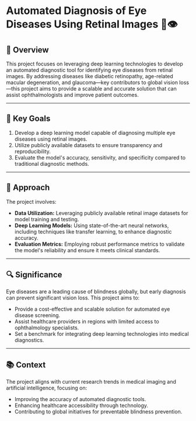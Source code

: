 # Automated Diagnosis of Eye Diseases Using Retinal Images 🏥👁️

## 📜 Overview  
This project focuses on leveraging deep learning technologies to develop an automated diagnostic tool for identifying eye diseases from retinal images. By addressing diseases like diabetic retinopathy, age-related macular degeneration, and glaucoma—key contributors to global vision loss—this project aims to provide a scalable and accurate solution that can assist ophthalmologists and improve patient outcomes.  

---

## 🎯 Key Goals  
1. Develop a deep learning model capable of diagnosing multiple eye diseases using retinal images.  
2. Utilize publicly available datasets to ensure transparency and reproducibility.  
3. Evaluate the model's accuracy, sensitivity, and specificity compared to traditional diagnostic methods.  

---

## 🧠 Approach  
The project involves:  
- **Data Utilization:** Leveraging publicly available retinal image datasets for model training and testing.  
- **Deep Learning Models:** Using state-of-the-art neural networks, including techniques like transfer learning, to enhance diagnostic accuracy.  
- **Evaluation Metrics:** Employing robust performance metrics to validate the model's reliability and ensure it meets clinical standards.  

---

## 🔍 Significance  
Eye diseases are a leading cause of blindness globally, but early diagnosis can prevent significant vision loss. This project aims to:  
- Provide a cost-effective and scalable solution for automated eye disease screening.  
- Assist healthcare providers in regions with limited access to ophthalmology specialists.  
- Set a benchmark for integrating deep learning technologies into medical diagnostics.  

---

## 📚 Context  
The project aligns with current research trends in medical imaging and artificial intelligence, focusing on:  
- Improving the accuracy of automated diagnostic tools.  
- Enhancing healthcare accessibility through technology.  
- Contributing to global initiatives for preventable blindness prevention.  
